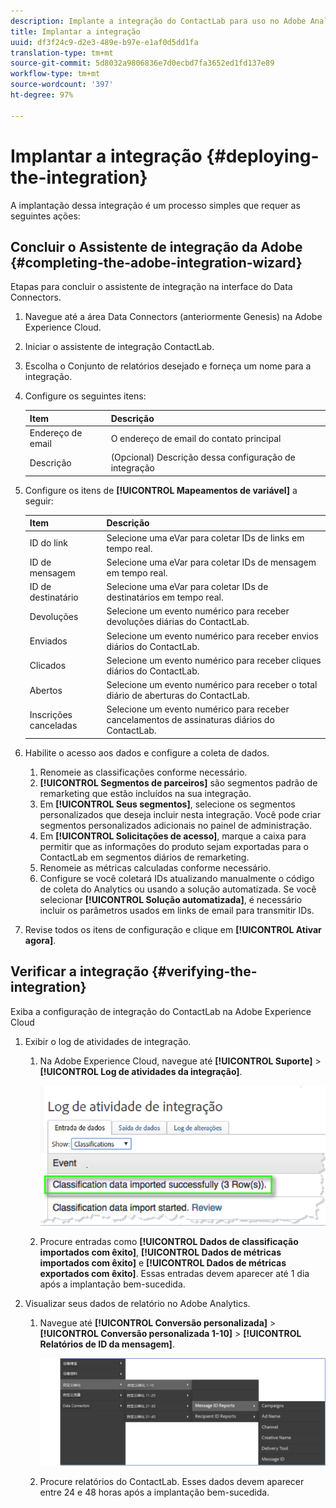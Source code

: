 ```yaml
---
description: Implante a integração do ContactLab para uso no Adobe Analytics.
title: Implantar a integração
uuid: df3f24c9-d2e3-489e-b97e-e1af0d5dd1fa
translation-type: tm+mt
source-git-commit: 5d8032a9806836e7d0ecbd7fa3652ed1fd137e89
workflow-type: tm+mt
source-wordcount: '397'
ht-degree: 97%

---
```



# Implantar a integração {#deploying-the-integration}

A implantação dessa integração é um processo simples que requer as seguintes ações:

## Concluir o Assistente de integração da Adobe {#completing-the-adobe-integration-wizard}

Etapas para concluir o assistente de integração na interface do Data Connectors.

1. Navegue até a área Data Connectors (anteriormente Genesis) na Adobe Experience Cloud.
1. Iniciar o assistente de integração ContactLab.
1. Escolha o Conjunto de relatórios desejado e forneça um nome para a integração.
1. Configure os seguintes itens:

   | Item | Descrição |
   |---|---|
   | Endereço de email | O endereço de email do contato principal |
   | Descrição | (Opcional) Descrição dessa configuração de integração |

1. Configure os itens de **[!UICONTROL Mapeamentos de variável]** a seguir:

   | Item | Descrição |
   |---|---|
   | ID do link | Selecione uma eVar para coletar IDs de links em tempo real. |
   | ID de mensagem | Selecione uma eVar para coletar IDs de mensagem em tempo real. |
   | ID de destinatário | Selecione uma eVar para coletar IDs de destinatários em tempo real. |
   | Devoluções | Selecione um evento numérico para receber devoluções diárias do ContactLab. |
   | Enviados | Selecione um evento numérico para receber envios diários do ContactLab. |
   | Clicados | Selecione um evento numérico para receber cliques diários do ContactLab. |
   | Abertos | Selecione um evento numérico para receber o total diário de aberturas do ContactLab. |
   | Inscrições canceladas | Selecione um evento numérico para receber cancelamentos de assinaturas diários do ContactLab. |

1. Habilite o acesso aos dados e configure a coleta de dados.
   1. Renomeie as classificações conforme necessário.
   1. **[!UICONTROL Segmentos de parceiros]** são segmentos padrão de remarketing que estão incluídos na sua integração.
   1. Em **[!UICONTROL Seus segmentos]**, selecione os segmentos personalizados que deseja incluir nesta integração. Você pode criar segmentos personalizados adicionais no painel de administração.
   1. Em **[!UICONTROL Solicitações de acesso]**, marque a caixa para permitir que as informações do produto sejam exportadas para o ContactLab em segmentos diários de remarketing.
   1. Renomeie as métricas calculadas conforme necessário.
   1. Configure se você coletará IDs atualizando manualmente o código de coleta do Analytics ou usando a solução automatizada. Se você selecionar **[!UICONTROL Solução automatizada]**, é necessário incluir os parâmetros usados em links de email para transmitir IDs.
1. Revise todos os itens de configuração e clique em **[!UICONTROL Ativar agora]**.

## Verificar a integração {#verifying-the-integration}

Exiba a configuração de integração do ContactLab na Adobe Experience Cloud

1. Exibir o log de atividades de integração.
   1. Na Adobe Experience Cloud, navegue até **[!UICONTROL Suporte]** > **[!UICONTROL Log de atividades da integração]**.

      ![](assets/integration_activity_log.png)

   1. Procure entradas como **[!UICONTROL Dados de classificação importados com êxito]**, **[!UICONTROL Dados de métricas importados com êxito]** e **[!UICONTROL Dados de métricas exportados com êxito]**. Essas entradas devem aparecer até 1 dia após a implantação bem-sucedida.
1. Visualizar seus dados de relatório no Adobe Analytics.
   1. Navegue até **[!UICONTROL Conversão personalizada]** > **[!UICONTROL Conversão personalizada 1-10]** > **[!UICONTROL Relatórios de ID da mensagem]**.

      ![](assets/reporting.png)

   1. Procure relatórios do ContactLab. Esses dados devem aparecer entre 24 e 48 horas após a implantação bem-sucedida.
